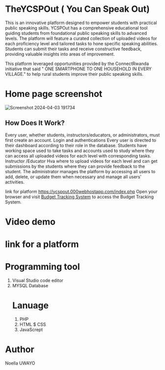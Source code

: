 <h1 >TheYCSPOut ( You Can Speak Out)</h1> This is an innovative platform designed to empower students with practical public speaking skills. YCSPOut has a comprehensive educational tool guiding students from foundational public speaking skills to advanced levels. The platform will feature a curated collection of uploaded videos for each proficiency level and tailored tasks to hone specific speaking abilities. Students can submit their tasks and receive constructive feedback, providing valuable insights into areas of improvement.

This platform  leveraged opportunities provided by the ConnectRwanda initiative that said " ONE SMARTPHONE TO ONE HOUSEHOLD IN EVERY VILLAGE." to help rural students improve their public speaking skills.

<h1 >Home page screenshot</h1>


![Screenshot 2024-04-03 191734](https://github.com/n-uwayo/YCSPout/assets/122350054/8735b303-3dc3-47c9-9e94-87e0cac77c3a)


 
## How Does It Work?
Every user, whether students, instructors/educators, or administrators, must first create an account. 
 Login and authentications
 Every user is directed to their dashboard according to their role in the database.
 Students have working space used to take tasks and accounts used to study where they can access all uploaded videos for each level with corresponding tasks.
 Instructor /Educator Hva where to upload videos for each level and can get submissions by the students where they can provide feedback to the student.
 The administrator manages the platform by accessing all users to add, delete, or update them when necessary and manage all users' activities.
 
link for platform https://ycspout.000webhostapp.com/index.php
Open your browser and visit [Budget Tracking System](https://btsaluapplication.000webhostapp.com/) to access the Budget Tracking System.
 # Video demo

 # link for a platform

 # Programming tool
 1. Visual Studio code editor
 2. MYSQL Database
    # Lanuage
    1. PHP
    2. HTML $ CSS
    3. JavaScrept

  # Author
  Noella UWAYO
  
 


